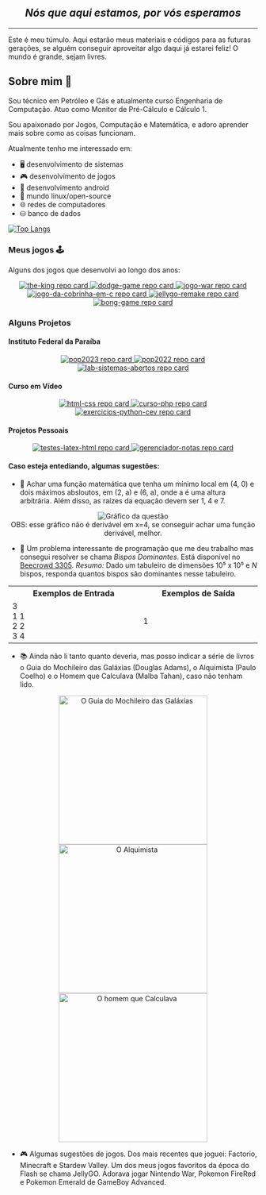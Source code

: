 <h2 align="center"><em>Nós que aqui estamos, por vós esperamos</em></h2>

---

Este é meu túmulo. Aqui estarão meus materiais e códigos para as futuras gerações, se alguém conseguir aproveitar algo daqui já estarei feliz! O mundo é grande, sejam livres.

## Sobre mim 🖖

Sou técnico em Petróleo e Gás e atualmente curso Engenharia de Computação. Atuo como Monitor de Pré-Cálculo e Cálculo 1.

Sou apaixonado por Jogos, Computação e Matemática, e adoro aprender mais sobre como as coisas funcionam.

Atualmente tenho me interessado em:
- 🖥️ desenvolvimento de sistemas
- 🎮 desenvolvimento de jogos
- 📱 desenvolvimento android 
- 🐧 mundo linux/open-source 
- 🌐 redes de computadores 
- ⛁ banco de dados

[![Top Langs](https://github-readme-stats.vercel.app/api/top-langs/?username=williamdesousa&layout=compact&show_icons=true&theme=transparent&locale=pt-br)](https://github.com/WilliamdeSousa)


### Meus jogos 🕹️

Alguns dos jogos que desenvolvi ao longo dos anos:

<div align="center">
  <a href="https://github.com/WilliamdeSousa/the-king">
    <img src="https://github-readme-stats.vercel.app/api/pin/?username=williamdesousa&theme=transparent&repo=the-king" alt="the-king repo card" />
  </a>
  <a href="https://github.com/WilliamdeSousa/dodge-game">
    <img src="https://github-readme-stats.vercel.app/api/pin/?username=williamdesousa&theme=transparent&repo=dodge-game" alt="dodge-game repo card" />
  </a>
  <a href="https://github.com/WilliamdeSousa/jogo-war">
    <img src="https://github-readme-stats.vercel.app/api/pin/?username=williamdesousa&theme=transparent&repo=jogo-war" alt="jogo-war repo card" />
  </a>
  <a href="https://github.com/WilliamdeSousa/jogo-da-cobrinha-em-c">
    <img src="https://github-readme-stats.vercel.app/api/pin/?username=williamdesousa&theme=transparent&repo=jogo-da-cobrinha-em-c&height=350px" alt="jogo-da-cobrinha-em-c repo card" />
  </a>
  <a href="https://github.com/WilliamdeSousa/jellygo-remake">
    <img src="https://github-readme-stats.vercel.app/api/pin/?username=williamdesousa&theme=transparent&repo=jellygo-remake" alt="jellygo-remake repo card" />
  </a>
  <a href="https://github.com/WilliamdeSousa/bong-game">
    <img src="https://github-readme-stats.vercel.app/api/pin/?username=williamdesousa&theme=transparent&repo=bong-game" alt="bong-game repo card" />
  </a>
</div>

### Alguns Projetos

#### Instituto Federal da Paraíba

<div align="center">
  <a href="https://github.com/WilliamdeSousa/pop2023">
    <img src="https://github-readme-stats.vercel.app/api/pin/?username=williamdesousa&theme=transparent&repo=pop2023" alt="pop2023 repo card" />
  </a>
  <a href="https://github.com/WilliamdeSousa/pop2022">
    <img src="https://github-readme-stats.vercel.app/api/pin/?username=williamdesousa&theme=transparent&repo=pop2022" alt="pop2022 repo card" />
  </a>
  <a href="https://github.com/WilliamdeSousa/lab-sistemas-abertos">
    <img src="https://github-readme-stats.vercel.app/api/pin/?username=williamdesousa&theme=transparent&repo=lab-sistemas-abertos" alt="lab-sistemas-abertos repo card" />
  </a>
</div>

#### Curso em Vídeo

<div align="center">
  <a href="https://github.com/WilliamdeSousa/html-css">
    <img src="https://github-readme-stats.vercel.app/api/pin/?username=williamdesousa&theme=transparent&repo=html-css" alt="html-css repo card" />
  </a>
  <a href="https://github.com/WilliamdeSousa/curso-php">
    <img src="https://github-readme-stats.vercel.app/api/pin/?username=williamdesousa&theme=transparent&repo=curso-php" alt="curso-php repo card" />
  </a>
  <a href="https://github.com/WilliamdeSousa/exercicios-python-cev">
    <img src="https://github-readme-stats.vercel.app/api/pin/?username=williamdesousa&theme=transparent&repo=exercicios-python-cev" alt="exercicios-python-cev repo card" />
  </a>
</div>

#### Projetos Pessoais

<div align="center">
  <a href="https://github.com/WilliamdeSousa/testes-latex-html">
    <img src="https://github-readme-stats.vercel.app/api/pin/?username=williamdesousa&theme=transparent&repo=testes-latex-html" alt="testes-latex-html repo card" />
  </a>
  <a href="https://github.com/WilliamdeSousa/gerenciador-notas">
    <img src="https://github-readme-stats.vercel.app/api/pin/?username=williamdesousa&theme=transparent&repo=gerenciador-notas" alt="gerenciador-notas repo card" />
  </a>
</div>



#### Caso esteja entediando, algumas sugestões:

- 🔢 Achar uma função matemática que tenha um mínimo local em (4, 0) e dois máximos absloutos, em (2, a) e (6, a), onde a é uma altura arbitrária. Além disso, as raízes da equação devem ser 1, 4 e 7.

<div align="center">
  <img src="https://github.com/user-attachments/assets/508d1fa3-dd44-421d-b361-c1a8fa3fb570" alt="Gráfico da questão">
</div>

<div align="center">
  OBS: esse gráfico não é derivável em x=4, se conseguir achar uma função derivável, melhor.
</div>

- 🥇 Um problema interessante de programação que me deu trabalho mas consegui resolver se chama _Bispos Dominantes_. Está disponível no [Beecrowd 3305](https://judge.beecrowd.com/pt/problems/view/3305). _Resumo:_ Dado um tabuleiro de dimensões 10⁵ x 10⁵ e *N* bispos, responda quantos bispos são dominantes nesse tabuleiro.

<div align="center">
  <table style="display: table;">
    <tr>
      <th>Exemplos de Entrada</th>
      <th>Exemplos de Saída</th>
    </tr>
    <tr>
      <td>3 <br>1 1<br>2 2<br>3 4</td>
      <td>1</td>
    </tr>
  </table>
</div>

- 📚 Ainda não li tanto quanto deveria, mas posso indicar a série de livros o Guia do Mochileiro das Galáxias (Douglas Adams), o Alquimista (Paulo Coelho) e o Homem que Calculava (Malba Tahan), caso não tenham lido.

<div align="center">
  
  <img src="https://github.com/user-attachments/assets/e175ab2b-5ef4-498f-9ddd-d454ceafe772" alt="O Guia do Mochileiro das Galáxias" height=300>

  <img src="https://github.com/user-attachments/assets/f1a03bd8-fcfc-446d-bd6a-e7b4462f6652" alt="O Alquimista" height=300>

  <img src="https://github.com/user-attachments/assets/7447ad11-e015-43f2-afd5-8ec042320ec2" alt="O homem que Calculava" height=300>

</div>

- 🎮 Algumas sugestões de jogos. Dos mais recentes que joguei: Factorio, Minecraft e Stardew Valley. Um dos meus jogos favoritos da época do Flash se chama JellyGO. Adorava jogar Nintendo War, Pokemon FireRed e Pokemon Emerald de GameBoy Advanced.
 
